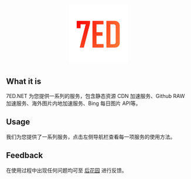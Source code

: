 <h1 align="center"><img src="/_images/logo.svg" style="width: 160px;" alt="7ED.NET"></h1>


## What it is

7ED.NET 为您提供一系列的服务，包含静态资源 CDN 加速服务、Github RAW 加速服务、海外图片内地加速服务、Bing 每日图片 API等。

## Usage

我们为您提供了一系列服务，点击左侧导航栏查看每一项服务的使用方法。

## Feedback

在使用过程中出现任何问题均可至 [后花园](https://github.com/7ednet/yard/discussions) 进行反馈。